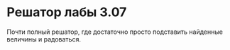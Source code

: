 # Решатор лабы 3.07

Почти полный решатор, где достаточно просто подставить найденные
 величины и радоваться.